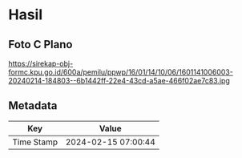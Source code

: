 # Hasil

## Foto C Plano

https://sirekap-obj-formc.kpu.go.id/600a/pemilu/ppwp/16/01/14/10/06/1601141006003-20240214-184803--6b1442ff-22e4-43cd-a5ae-466f02ae7c83.jpg


## Metadata

| Key        | Value               |
| ---------- | ------------------- |
| Time Stamp | 2024-02-15 07:00:44 |



